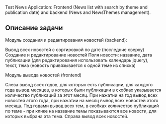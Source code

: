 Test News Application: Frontend (News list with search by theme and publication date) and backend (News and NewsThemes management).

Описание задачи
-------------------
Модуль создания и редактирования новостей (backend):

Вывод всех новостей с сортировкой по дате (последние сверху)
Создание и редактирование новостей
Поля новости: название, дата публикации (для редактирования использовать календарь jquery), текст, тема (новость привязывается к одной теме из списка)

Модуль вывода новостей (frontend)

Слева вывод всех годов, для которых есть публикации, для каждого года вывод месяцев, в которых были публикации в скобках указывается количество публикаций за этот месяц.
При нажатии на год вывод всех новостей этого года, при нажатии на месяц вывод всех новостей этого месяца.
Под годами вывод всех тем, в скобках количество публикаций по теме - при клике на название темы показываются все новости, для которых выбрана эта тема.
Справа вывод всех новостей.